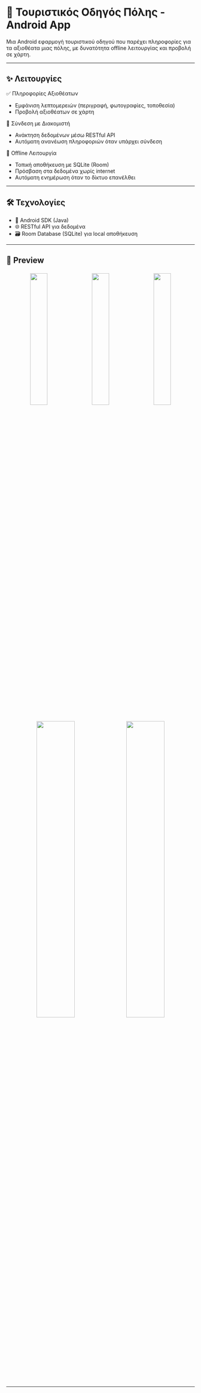 # 📍 Τουριστικός Οδηγός Πόλης - Android App

Μια Android εφαρμογή τουριστικού οδηγού που παρέχει πληροφορίες για τα αξιοθέατα μιας πόλης, με δυνατότητα offline λειτουργίας και προβολή σε χάρτη.

---

## ✨ Λειτουργίες

✅ Πληροφορίες Αξιοθέατων  
- Εμφάνιση λεπτομερειών (περιγραφή, φωτογραφίες, τοποθεσία)  
- Προβολή αξιοθέατων σε χάρτη

🔄 Σύνδεση με Διακομιστή  
- Ανάκτηση δεδομένων μέσω RESTful API  
- Αυτόματη ανανέωση πληροφοριών όταν υπάρχει σύνδεση

📴 Offline Λειτουργία  
- Τοπική αποθήκευση με SQLite (Room)  
- Πρόσβαση στα δεδομένα χωρίς internet  
- Αυτόματη ενημέρωση όταν το δίκτυο επανέλθει

---

## 🛠️ Τεχνολογίες

- 📱 Android SDK (Java)
- 🌐 RESTful API για δεδομένα
- 🗃 Room Database (SQLite) για local αποθήκευση

---

## 📸 Preview

<p align="center">
  <img src="https://github.com/haris2718/KastoriaCityGuideNew/blob/main/assets/first_page_com.example.kastoria_guide.jpg" width="30%" style="margin: 5px;" />
  <img src="https://github.com/haris2718/KastoriaCityGuideNew/blob/main/assets/second_page_com.example.kastoria_guide.jpg" width="30%" style="margin: 5px;" />
  <img src="https://github.com/haris2718/KastoriaCityGuideNew/blob/main/assets/third_com.example.kastoria_guide.jpg" width="30%" style="margin: 5px;" />
</p>

<p align="center">
  <img src="https://github.com/haris2718/KastoriaCityGuideNew/blob/main/assets/rating_com.example.kastoria_guide.jpg" width="45%" style="margin: 5px;" />
  <img src="https://github.com/haris2718/KastoriaCityGuideNew/blob/main/assets/map_com.example.kastoria_guide.jpg" width="45%" style="margin: 5px;" />
</p>

---




